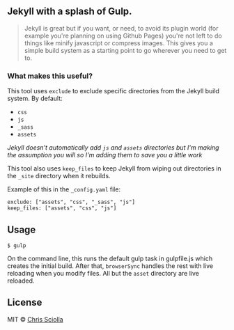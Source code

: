 ## Jekyll with a splash of Gulp.
> Jekyll is great but if you want, or need, to avoid its plugin world (for example you're planning on using Github Pages) you're not left to do things like minify javascript or compress images. This gives you a simple build system as a starting point to go wherever you need to get to.

### What makes this useful?
This tool uses `exclude` to exclude specific directories from the Jekyll build system. By default:
 - `css`
 - `js`
 - `_sass`
 - `assets`

_Jekyll doesn't automatically add `js` and `assets` directories but I'm making the assumption you will
so I'm adding them to save you a little work_

This tool also uses `keep_files` to keep Jekyll from wiping out directories in the `_site` directory when
it rebuilds.

Example of this in the `_config.yaml` file:

```
exclude: ["assets", "css", "_sass", "js"]
keep_files: ["assets", "css", "js"]
```

## Usage

```
$ gulp
```

On the command line, this runs the default gulp task in gulpfile.js which creates the initial build. After that, `browserSync` handles the rest with live reloading when you modify files. All but the `asset` directory are live reloaded.

## License
MIT &copy; [Chris Sciolla](https://twitter.com/csciolla)
